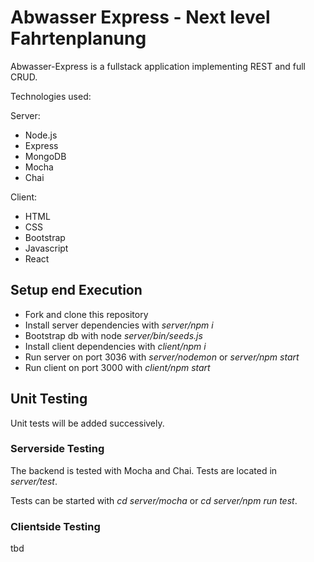 
<h1>Abwasser Express - Next level Fahrtenplanung</h1>

Abwasser-Express is a fullstack application implementing REST and full CRUD. 

Technologies used:

Server:
<ul>
  <li>Node.js</li>
<li>Express</li>
<li>MongoDB</li>
<li>Mocha</li>
<li>Chai</li>
</ul>

Client:
<ul>
<li>HTML</li> 
<li>CSS</li>
<li>Bootstrap</li>
<li>Javascript</li>
<li>React</li>
</ul>

<h2>Setup end Execution</h2>
<ul>
<li>Fork and clone this repository</li>

<li>Install server dependencies with <i>server/npm i</i></li>
<li>Bootstrap db with node <i>server/bin/seeds.js</i></li>

<li>Install client dependencies with <i>client/npm i</i></li>

<li>Run server on port 3036 with <i>server/nodemon</i> or <i>server/npm start</i></li>
<li>Run client on port 3000 with <i>client/npm start</i></li>
</ul>

<h2>Unit Testing</h2>

Unit tests will be added successively.

<h3>Serverside Testing</h3>

The backend is tested with Mocha and Chai. Tests are located in <i>server/test</i>.

Tests can be started with <i>cd server/mocha</i> or <i>cd server/npm run test</i>.

<h3>Clientside Testing</h3>
tbd

